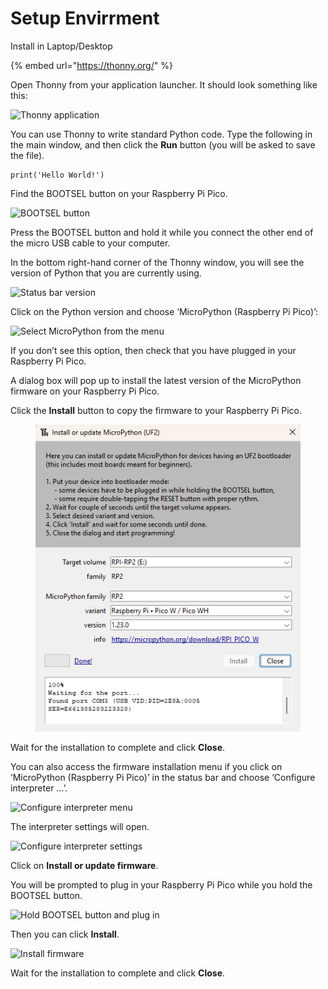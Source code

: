 # Setup Envirrment

Install in Laptop/Desktop

{% embed url="https://thonny.org/" %}

Open Thonny from your application launcher. It should look something like this:

![Thonny application](https://projects-static.raspberrypi.org/projects/getting-started-with-the-pico/b3f5d25071fc53deef4a41b31eb1e1fdd1fd75d1/en/images/thonny-editor.png)

You can use Thonny to write standard Python code. Type the following in the main window, and then click the **Run** button (you will be asked to save the file).

```python3
print('Hello World!')
```

Find the BOOTSEL button on your Raspberry Pi Pico.

![BOOTSEL button](https://projects-static.raspberrypi.org/projects/getting-started-with-the-pico/b3f5d25071fc53deef4a41b31eb1e1fdd1fd75d1/en/images/Pico-bootsel.png)

Press the BOOTSEL button and hold it while you connect the other end of the micro USB cable to your computer.&#x20;

In the bottom right-hand corner of the Thonny window, you will see the version of Python that you are currently using.

![Status bar version](https://projects-static.raspberrypi.org/projects/getting-started-with-the-pico/b3f5d25071fc53deef4a41b31eb1e1fdd1fd75d1/en/images/thonny-status-bar-version.png)

Click on the Python version and choose ‘MicroPython (Raspberry Pi Pico)’:

![Select MicroPython from the menu](https://projects-static.raspberrypi.org/projects/getting-started-with-the-pico/b3f5d25071fc53deef4a41b31eb1e1fdd1fd75d1/en/images/thonny-micropython-pico-menu.png)

If you don’t see this option, then check that you have plugged in your Raspberry Pi Pico.

A dialog box will pop up to install the latest version of the MicroPython firmware on your Raspberry Pi Pico.

Click the **Install** button to copy the firmware to your Raspberry Pi Pico.

<figure><img src="../.gitbook/assets/image (20).png" alt=""><figcaption></figcaption></figure>

Wait for the installation to complete and click **Close**.

You can also access the firmware installation menu if you click on ‘MicroPython (Raspberry Pi Pico)’ in the status bar and choose ‘Configure interpreter …’.

![Configure interpreter menu](https://projects-static.raspberrypi.org/projects/getting-started-with-the-pico/b3f5d25071fc53deef4a41b31eb1e1fdd1fd75d1/en/images/thonny-configure-interpreter.png)

The interpreter settings will open.

![Configure interpreter settings](https://projects-static.raspberrypi.org/projects/getting-started-with-the-pico/b3f5d25071fc53deef4a41b31eb1e1fdd1fd75d1/en/images/thonny-interpreter-settings.png)

Click on **Install or update firmware**.

You will be prompted to plug in your Raspberry Pi Pico while you hold the BOOTSEL button.

![Hold BOOTSEL button and plug in](https://projects-static.raspberrypi.org/projects/getting-started-with-the-pico/b3f5d25071fc53deef4a41b31eb1e1fdd1fd75d1/en/images/thonny-bootsel.png)

Then you can click **Install**.

![Install firmware](https://projects-static.raspberrypi.org/projects/getting-started-with-the-pico/b3f5d25071fc53deef4a41b31eb1e1fdd1fd75d1/en/images/thonny-firmware-install.png)

Wait for the installation to complete and click **Close**.



